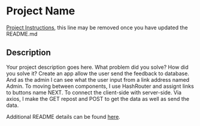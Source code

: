 # Project Name

[Project Instructions](./INSTRUCTIONS.md), this line may be removed once you have updated the README.md

## Description

Your project description goes here. What problem did you solve? How did you solve it?
  Create an app allow the user send the feedback to database. And as the admin I can see what the user input from a link address named Admin. 
  To moving between components, I use HashRouter and assignt links to buttons name NEXT. 
  To connect the client-side with server-side. Via axios, I make the GET repost and POST to get the data as well as send the data. 




Additional README details can be found [here](https://github.com/PrimeAcademy/readme-template/blob/master/README.md).
